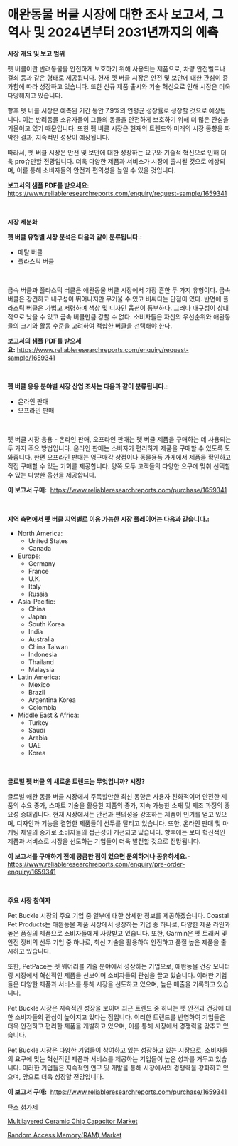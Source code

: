 <p><h1>애완동물 버클 시장에 대한 조사 보고서, 그 역사 및 2024년부터 2031년까지의 예측</h1></p><p><strong>시장 개요 및 보고 범위</strong></p>
<p><p>펫 버클이란 반려동물을 안전하게 보호하기 위해 사용되는 제품으로, 차량 안전벨트나 걸쇠 등과 같은 형태로 제공됩니다. 현재 펫 버클 시장은 안전 및 보안에 대한 관심이 증가함에 따라 성장하고 있습니다. 또한 신규 제품 출시와 기술 혁신으로 인해 시장은 더욱 다양해지고 있습니다.</p><p>향후 펫 버클 시장은 예측된 기간 동안 7.9%의 연평균 성장률로 성장할 것으로 예상됩니다. 이는 반려동물 소유자들이 그들의 동물을 안전하게 보호하기 위해 더 많은 관심을 기울이고 있기 때문입니다. 또한 펫 버클 시장은 현재의 트렌드와 미래의 시장 동향을 파악한 결과, 지속적인 성장이 예상됩니다.</p><p>따라서, 펫 버클 시장은 안전 및 보안에 대한 성장하는 요구와 기술적 혁신으로 인해 더욱 pro슈만할 전망입니다. 더욱 다양한 제품과 서비스가 시장에 출시될 것으로 예상되며, 이를 통해 소비자들의 안전과 편의성을 높일 수 있을 것입니다.</p></p>
<p><strong>보고서의 샘플 PDF를 받으세요:</strong> <a href="https://www.reliableresearchreports.com/enquiry/request-sample/1659341">https://www.reliableresearchreports.com/enquiry/request-sample/1659341</a></p>
<p>&nbsp;</p>
<p><strong>시장 세분화</strong></p>
<p><strong>펫 버클 유형별 시장 분석은 다음과 같이 분류됩니다.:</strong></p>
<p><ul><li>메탈 버클</li><li>플라스틱 버클</li></ul></p>
<p>&nbsp;</p>
<p><p>금속 버클과 플라스틱 버클은 애완동물 버클 시장에서 가장 흔한 두 가지 유형이다. 금속 버클은 강건하고 내구성이 뛰어나지만 무거울 수 있고 비싸다는 단점이 있다. 반면에 플라스틱 버클은 가볍고 저렴하며 색상 및 디자인 옵션이 풍부하다. 그러나 내구성이 상대적으로 낮을 수 있고 금속 버클만큼 강할 수 없다. 소비자들은 자신의 우선순위와 애완동물의 크기와 활동 수준을 고려하여 적합한 버클을 선택해야 한다.</p></p>
<p><strong>보고서의 샘플 PDF를 받으세요:</strong>&nbsp;<a href="https://www.reliableresearchreports.com/enquiry/request-sample/1659341">https://www.reliableresearchreports.com/enquiry/request-sample/1659341</a></p>
<p>&nbsp;</p>
<p><strong> 펫 버클 응용 분야별 시장 산업 조사는 다음과 같이 분류됩니다.:</strong></p>
<p><ul><li>온라인 판매</li><li>오프라인 판매</li></ul></p>
<p>&nbsp;</p>
<p><p>펫 버클 시장 응용 - 온라인 판매, 오프라인 판매는 펫 버클 제품을 구매하는 데 사용되는 두 가지 주요 방법입니다. 온라인 판매는 소비자가 편리하게 제품을 구매할 수 있도록 도와줍니다. 한편 오프라인 판매는 영구매각 상점이나 동물용품 가게에서 제품을 확인하고 직접 구매할 수 있는 기회를 제공합니다. 양쪽 모두 고객들의 다양한 요구에 맞춰 선택할 수 있는 다양한 옵션을 제공합니다.</p></p>
<p><strong>이 보고서 구매:</strong>&nbsp; <a href="https://www.reliableresearchreports.com/purchase/1659341">https://www.reliableresearchreports.com/purchase/1659341</a></p>
<p>&nbsp;</p>
<p><strong>지역 측면에서 펫 버클 지역별로 이용 가능한 시장 플레이어는 다음과 같습니다.:</strong></p>
<p><ul>
    <li>
        North America:
        <ul>
            <li>United States</li>
            <li>Canada</li>
        </ul>
    </li>
    <li>
        Europe:
        <ul>
            <li>Germany</li>
            <li>France</li>
            <li>U.K.</li>
            <li>Italy</li>
            <li>Russia</li>
        </ul>
    </li>
    <li>
        Asia-Pacific:
        <ul>
            <li>China</li>
            <li>Japan</li>
            <li>South Korea</li>
            <li>India</li>
            <li>Australia</li>
            <li>China Taiwan</li>
            <li>Indonesia</li>
            <li>Thailand</li>
            <li>Malaysia</li>
        </ul>
    </li>
    <li>
        Latin America:
        <ul>
            <li>Mexico</li>
            <li>Brazil</li>
            <li>Argentina Korea</li>
            <li>Colombia</li>
        </ul>
    </li>
    <li>
        Middle East & Africa:
        <ul>
            <li>Turkey</li>
            <li>Saudi</li>
            <li>Arabia</li>
            <li>UAE</li>
            <li>Korea</li>
        </ul>
    </li>
    </ul></p>
<p>&nbsp;</p>
<p><strong>글로벌 펫 버클 의 새로운 트렌드는 무엇입니까? 시장?</strong></p>
<p><p>글로벌 애완 동물 버클 시장에서 주목할만한 최신 동향은 사용자 친화적이며 안전한 제품의 수요 증가, 스마트 기술을 활용한 제품의 증가, 지속 가능한 소재 및 제조 과정의 중요성 증대입니다. 현재 시장에서는 안전과 편의성을 강조하는 제품이 인기를 얻고 있으며, 디자인과 기능을 결합한 제품들이 선두를 달리고 있습니다. 또한, 온라인 판매 및 마케팅 채널의 증가로 소비자들의 접근성이 개선되고 있습니다. 향후에는 보다 혁신적인 제품과 서비스로 시장을 선도하는 기업들이 더욱 발전할 것으로 전망됩니다.</p></p>
<p><strong>이 보고서를 구매하기 전에 궁금한 점이 있으면 문의하거나 공유하세요.</strong>- <a href="https://www.reliableresearchreports.com/enquiry/pre-order-enquiry/1659341">https://www.reliableresearchreports.com/enquiry/pre-order-enquiry/1659341</a></p>
<p>&nbsp;</p>
<p><strong>주요 시장 참여자</strong></p>
<p><p>Pet Buckle 시장의 주요 기업 중 일부에 대한 상세한 정보를 제공하겠습니다. Coastal Pet Products는 애완동물 제품 시장에서 성장하는 기업 중 하나로, 다양한 제품 라인과 높은 품질의 제품으로 소비자들에게 사랑받고 있습니다. 또한, Garmin은 펫 트래커 및 안전 장비의 선두 기업 중 하나로, 최신 기술을 활용하여 안전하고 품질 높은 제품을 출시하고 있습니다.</p><p>또한, PetPace는 펫 웨어러블 기술 분야에서 성장하는 기업으로, 애완동물 건강 모니터링 시장에서 혁신적인 제품을 선보이며 소비자들의 관심을 끌고 있습니다. 이러한 기업들은 다양한 제품과 서비스를 통해 시장을 선도하고 있으며, 높은 매출을 기록하고 있습니다.</p><p>Pet Buckle 시장은 지속적인 성장을 보이며 최근 트렌드 중 하나는 펫 안전과 건강에 대한 소비자들의 관심이 높아지고 있다는 점입니다. 이러한 트렌드를 반영하여 기업들은 더욱 안전하고 편리한 제품을 개발하고 있으며, 이를 통해 시장에서 경쟁력을 갖추고 있습니다.</p><p>Pet Buckle 시장은 다양한 기업들이 참여하고 있는 성장하고 있는 시장으로, 소비자들의 요구에 맞는 혁신적인 제품과 서비스를 제공하는 기업들이 높은 성과를 거두고 있습니다. 이러한 기업들은 지속적인 연구 및 개발을 통해 시장에서의 경쟁력을 강화하고 있으며, 앞으로 더욱 성장할 전망입니다.</p></p>
<p><strong>이 보고서 구매:</strong>&nbsp;&nbsp;<a href="https://www.reliableresearchreports.com/purchase/1659341">https://www.reliableresearchreports.com/purchase/1659341</a></p>
<p><p><a href="https://github.com/JonHarrtis67676y/Market-Research-Report-List-1/blob/main/427845112610.md">탄소 첨가제</a></p><p><a href="https://github.com/seekum/Market-Research-Report-List-2/blob/main/multilayered-ceramic-chip-capacitor-market.md">Multilayered Ceramic Chip Capacitor Market</a></p><p><a href="https://github.com/nancykennedykellievqfqt2/Market-Research-Report-List-1/blob/main/random-access-memoryram-market.md">Random Access Memory(RAM) Market</a></p></p>
